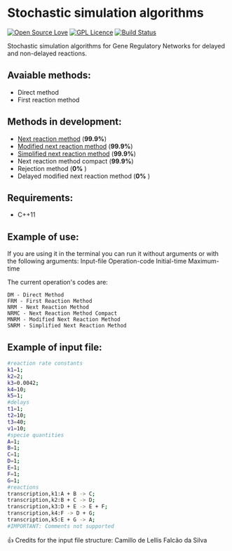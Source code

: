 # Stochastic simulation algorithms

[![Open Source Love](https://badges.frapsoft.com/os/v2/open-source.svg?v=103)](https://github.com/ellerbrock/open-source-badges/) [![GPL Licence](https://badges.frapsoft.com/os/gpl/gpl.svg?v=103)](https://opensource.org/licenses/GPL-3.0/) [![Build Status](https://semaphoreci.com/api/v1/rafaelstjf/stochastic-simulation-algorithms/branches/master/shields_badge.svg)](https://semaphoreci.com/rafaelstjf/stochastic-simulation-algorithms)



Stochastic simulation algorithms for Gene Regulatory Networks for delayed and non-delayed reactions.

## Avaiable methods:

 * Direct method
 * First reaction method

 
## Methods in development:
 
 * [Next reaction method](https://pubs.acs.org/doi/abs/10.1021/jp993732q) (__99.9%__)
 * [Modified next reaction method](https://aip.scitation.org/doi/abs/10.1063/1.2799998) (__99.9%__)
 * [Simplified next reaction method](http://repositorio.ufjf.br:8080/jspui/bitstream/ufjf/4828/1/camillodelellisfalcaodasilva.pdf) (__99.9%__)
 * Next reaction method compact (__99.9%__)
 * Rejection method (__0%__ )
 * Delayed modified next reaction method (__0%__ )

## Requirements:

 * C++11

## Example of use:

If you are using it in the terminal you can run it without arguments or with the following arguments: Input-file Operation-code Initial-time Maximum-time

The current operation's codes are:
```
DM - Direct Method
FRM - First Reaction Method
NRM - Next Reaction Method
NRMC - Next Reaction Method Compact
MNRM - Modified Next Reaction Method
SNRM - Simplified Next Reaction Method
```

## Example of input file:

```sh
#reaction rate constants
k1=1;
k2=2;
k3=0.0042;
k4=10;
k5=1;
#delays
t1=1;
t2=10;
t3=40;
v1=10;
#specie quantities
A=1;
B=1;
C=1;
D=1;
E=1;
F=1;
G=1;
#reactions
transcription,k1:A + B -> C;
transcription,k2:B + C -> D;
transcription,k3:D + E -> E + F;
transcription,k4:F -> D + G;
transcription,k5:E + G -> A;
#IMPORTANT: Comments not supported
```
:+1: Credits for the input file structure: Camillo de Lellis Falcão da Silva
